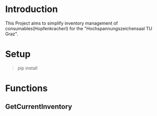 # Introduction
This Project aims to simplify inventory management of consumables(Hopfenkracherl) for the "Hochspannungszeichensaal TU Graz".

# Setup
>pip install 

# Functions

## GetCurrentInventory
